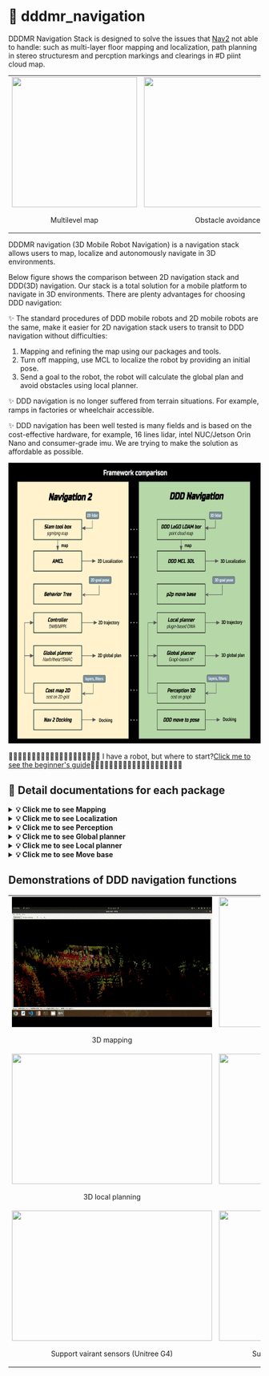 # 🤖 dddmr_navigation

DDDMR Navigation Stack is designed to solve the issues that [Nav2](https://github.com/ros-navigation/navigation2) not able to handle: such as multi-layer floor mapping and localization, path planning in stereo structuresm and percption markings and clearings in #D piint cloud map.

<table align='center'>
  <tr width="100%">
    <td width="30%"><img src="https://github.com/dfl-rlab/dddmr_documentation_materials/blob/main/dddmr_navigation/multilevel_map.gif" width="250" height="260"/><p align='center'>Multilevel map</p></td>
    <td width="40%"><img src="https://github.com/dfl-rlab/dddmr_documentation_materials/blob/main/dddmr_navigation/obstacle_avoidance.gif" width="400" height="260"/><p align='center'>Obstacle avoidance on ramps</p></td>
    <td width="30%"><img src="https://github.com/dfl-rlab/dddmr_documentation_materials/blob/main/dddmr_navigation/mapping_navigating.gif" width="250" height="260"/><p align='center'>Navigating while mapping</p></td>
  </tr>
</table>

DDDMR navigation (3D Mobile Robot Navigation) is a navigation stack allows users to map, localize and autonomously navigate in 3D environments. 

Below figure shows the comparison between 2D navigation stack and DDD(3D) navigation.
Our stack is a total solution for a mobile platform to navigate in 3D environments. There are plenty advantages for choosing DDD navigation:
  
✨ The standard procedures of DDD mobile robots and 2D mobile robots are the same, make it easier for 2D navigation stack users to transit to DDD navigation without difficulties:
  1. Mapping and refining the map using our packages and tools.
  2. Turn off mapping, use MCL to localize the robot by providing an initial pose.
  3. Send a goal to the robot, the robot will calculate the global plan and avoid obstacles using local planner.

✨ DDD navigation is no longer suffered from terrain situations. For example, ramps in factories or wheelchair accessible.

✨ DDD navigation has been well tested is many fields and is based on the cost-effective hardware, for example, 16 lines lidar, intel NUC/Jetson Orin Nano and consumer-grade imu. We are trying to make the solution as affordable as possible.

<p align='center'>
    <img src="https://github.com/dfl-rlab/dddmr_documentation_materials/blob/main/dddmr_navigation/navigation_diagram.png" width="780" height="560"/>
</p>

😵‍💫😵‍💫😵‍💫😵‍💫😵‍💫😵‍💫😵‍💫😵‍💫😵‍💫😵‍💫 I have a robot, but where to start?[Click me to see the beginner's guide](https://github.com/dfl-rlab/dddmr_navigation/blob/main/src/dddmr_beginner_guide/README.md)😵‍💫😵‍💫😵‍💫😵‍💫😵‍💫😵‍💫😵‍💫😵‍💫😵‍💫😵‍💫
## 🏁 Detail documentations for each package
<details><summary> <b>💡 Click me to see Mapping</b> </summary>
https://github.com/dfl-rlab/dddmr_navigation/tree/main/src/dddmr_lego_loam
</details>
<details><summary> <b>💡 Click me to see Localization</b> </summary>
https://github.com/dfl-rlab/dddmr_navigation/tree/main/src/dddmr_mcl_3dl
</details>
<details><summary> <b>💡 Click me to see Perception</b> </summary>
https://github.com/dfl-rlab/dddmr_navigation/tree/main/src/dddmr_perception_3d
</details>
<details><summary> <b>💡 Click me to see Global planner</b> </summary>
https://github.com/dfl-rlab/dddmr_navigation/tree/main/src/dddmr_global_planner
</details>
<details><summary> <b>💡 Click me to see Local planner</b> </summary>
https://github.com/dfl-rlab/dddmr_navigation/tree/main/src/dddmr_local_planner
</details>
<details><summary> <b>💡 Click me to see Move base</b> </summary>
https://github.com/dfl-rlab/dddmr_navigation/tree/main/src/dddmr_p2p_move_base
</details>

## Demonstrations of DDD navigation functions
<table align='center'>
  <tr width="100%">
    <td width="50%"><img src="https://github.com/dfl-rlab/dddmr_documentation_materials/blob/main/dddmr_navigation/mapping.gif" width="400" height="260"/><p align='center'>3D mapping</p></td>
    <td width="50%"><img src="https://github.com/dfl-rlab/dddmr_documentation_materials/blob/main/dddmr_navigation/global_planner.gif" width="400" height="260"/><p align='center'>3D global planning</p></td>
  </tr>
  <tr width="100%">
    <td><img src="https://github.com/dfl-rlab/dddmr_documentation_materials/blob/main/dddmr_navigation/local_planner.gif" width="400" height="260"/><p align='center'>3D local planning</p></td>
    <td><img src="https://github.com/dfl-rlab/dddmr_documentation_materials/blob/main/dddmr_navigation/navigation.gif" width="400" height="260"/><p align='center'>3D navigation</p></td>
  </tr>
  <tr width="100%">
    <td><img src="https://github.com/dfl-rlab/dddmr_documentation_materials/blob/main/perception_3d/scanning_lidar_demo.gif" width="400" height="260"/><p align='center'>Support vairant sensors (Unitree G4)</p></td>
    <td><img src="https://github.com/dfl-rlab/dddmr_documentation_materials/blob/main/perception_3d/multi_depth_camera_demo.gif" width="400" height="260"/><p align='center'>Support vairant sensors (Depth Camera)</p></td>
  </tr>
</table>

